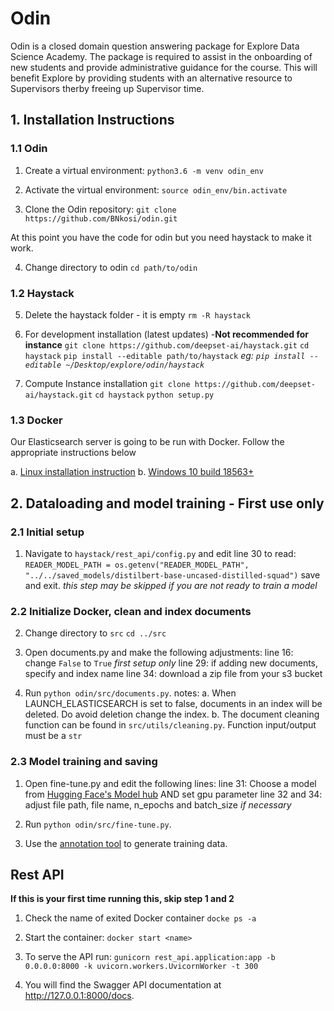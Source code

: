 # Odin
Odin is a closed domain question answering package for Explore Data Science Academy.
The package is required to assist in the onboarding of new  students and provide administrative guidance for the course.
This will benefit Explore by providing students with an alternative resource to Supervisors therby freeing up Supervisor time.

## 1. Installation Instructions
### 1.1 Odin

1. Create a virtual environment:
`python3.6 -m venv odin_env`

2. Activate the virtual environment:
`source odin_env/bin.activate`

3. Clone the Odin repository:
`git clone https://github.com/BNkosi/odin.git`

At this point you have the code for odin but you need haystack to make it work.

4. Change directory to odin
`cd path/to/odin`

### 1.2 Haystack

5. Delete the haystack folder - it is empty
`rm -R haystack`

6. For development installation (latest updates) -**Not recommended for instance**
`git clone https://github.com/deepset-ai/haystack.git`
`cd haystack`
`pip install --editable path/to/haystack` _eg: `pip install --editable ~/Desktop/explore/odin/haystack`_

7. Compute Instance installation
`git clone https://github.com/deepset-ai/haystack.git`
`cd haystack`
`python setup.py`

### 1.3 Docker

Our Elasticsearch server is going to be run with Docker. Follow the appropriate instructions below

a. [Linux installation instruction](https://docs.docker.com/engine/install/ubuntu/)
b. [Windows 10 build 18563+](https://docs.docker.com/docker-for-windows/install/)

## 2. Dataloading and model training - First use only

### 2.1 Initial setup

1. Navigate to `haystack/rest_api/config.py` and edit line 30 to read:
`READER_MODEL_PATH = os.getenv("READER_MODEL_PATH", "../../saved_models/distilbert-base-uncased-distilled-squad")` save and exit. _this step may be skipped if you are not ready to train a model_

### 2.2 Initialize Docker, clean and index documents

2. Change directory to `src`
`cd ../src`

3. Open documents.py and make the following adjustments:
	line 16: change `False` to `True` _first setup only_
	line 29: if adding new documents, specify and index name
	line 34: download a zip file from your s3 bucket

4. Run `python odin/src/documents.py`.
	notes: 
	a. When LAUNCH_ELASTICSEARCH is set to false, documents in an index will be deleted. Do avoid deletion change the index.
	b. The document cleaning function can be found in `src/utils/cleaning.py`. Function input/output must be a `str`

### 2.3 Model training and saving

1. Open fine-tune.py and edit the following lines:
	line 31: Choose a model from [Hugging Face's Model hub](https://huggingface.co/models) AND set gpu parameter
	line 32 and 34: adjust file path, file name, n_epochs and batch_size _if necessary_

2. Run
`python odin/src/fine-tune.py`.

3. Use the [annotation tool](https://annotate.deepset.ai/) to generate training data.

## Rest API

**If this is your first time running this, skip step 1 and 2**

1. Check the name of exited Docker container
`docke ps -a`
2. Start the container:
`docker start <name>`

3. To serve the API run:
`gunicorn rest_api.application:app -b 0.0.0.0:8000 -k uvicorn.workers.UvicornWorker -t 300`

3. You will find the Swagger API documentation at http://127.0.0.1:8000/docs.
